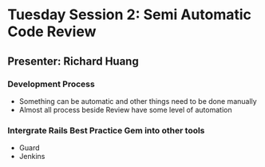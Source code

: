 # Tuesday Session 2: Semi Automatic Code Review

## Presenter: Richard Huang

### Development Process

* Something can be automatic and other things need to be done manually
* Almost all process beside Review have some level of automation


### Intergrate Rails Best Practice Gem into other tools

* Guard
* Jenkins
